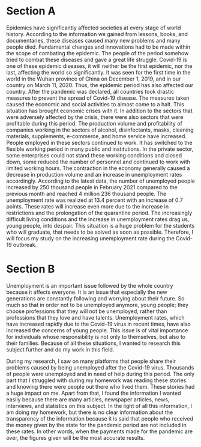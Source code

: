 # Section A
Epidemics have significantly affected societies at every stage of world history. According to the information we gained from lessons, books, and documentaries, these diseases caused many new problems and many people died. Fundamental changes and innovations had to be made within the scope of combating the epidemic. The people of the period somehow tried to combat these diseases and gave a great life struggle. Covid-19 is one of these epidemic diseases, it will neither be the first epidemic, nor the last, affecting the world so significantly. It was seen for the first time in the world in the Wuhan province of China on December 1, 2019, and in our country on March 11, 2020. Thus, the epidemic period has also affected our country. After the pandemic was declared, all countries took drastic measures to prevent the spread of Covid-19 disease. The measures taken caused the economic and social activities to almost come to a halt. This situation has brought economic crises with it. In addition to the sectors that were adversely affected by the crisis, there were also sectors that were profitable during this period. The production volume and profitability of companies working in the sectors of alcohol, disinfectants, masks, cleaning materials, supplements, e-commerce, and home service have increased. People employed in these sectors continued to work. It has switched to the flexible working period in many public and institutions. In the private sector, some enterprises could not stand these working conditions and closed down, some reduced the number of personnel and continued to work with limited working hours. The contraction in the economy generally caused a decrease in production volume and an increase in unemployment rates accordingly. According to the latest data, the number of unemployed people increased by 250 thousand people in February 2021 compared to the previous month and reached 4 million 236 thousand people. The unemployment rate was realized at 13.4 percent with an increase of 0.7 points. These rates will increase even more due to the increase in restrictions and the prolongation of the quarantine period. The increasingly difficult living conditions and the increase in unemployment rates drag us, young people, into despair. This situation is a huge problem for the students who will graduate, that needs to be solved as soon as possible. Therefore, I will focus my study on the increasing unemployment rate during the Covid-19 outbreak.
# Section B
Unemployment is an important issue followed by the whole country because it affects everyone. It is an issue that especially the new generations are constantly following and worrying about their future. So much so that in order not to be unemployed anymore, young people; they choose professions that they will not be unemployed, rather than professions that they love and have talents. Unemployment rates, which have increased rapidly due to the Covid-19 virus in recent times, have also increased the concerns of young people. This issue is of vital importance for individuals whose responsibility is not only to themselves, but also to their families. Because of all these situations, I wanted to research this subject further and do my work in this field.

During my research, I saw on many platforms that people share their problems caused by being unemployed after the Covid-19 virus. Thousands of people were unemployed and in need of help during this period. The only part that I struggled with during my homework was reading these stories and knowing there were people out there who lived them. These stories had a huge impact on me. Apart from that, I found the information I wanted easily because there are many articles, newspaper articles, news, interviews, and statistics on this subject. In the light of all this information, I am doing my homework, but there is no clear information about the transparency of the information because it is said that people who received the money given by the state for the pandemic period are not included in these rates. In other words, when the payments made for the pandemic are over, the figures given will be the most accurate results.
